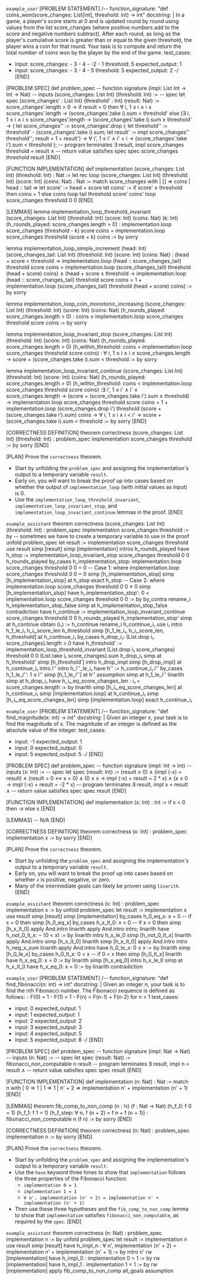 `example_user`
[PROBLEM STATEMENT]
/--
function_signature: "def coins_won(score_changes: List[int], threshold: int) -> int"
docstring: |
    In a game, a player's score starts at 0 and is updated round by round using values from the list
    score_changes (where positive numbers add to the score and negative numbers subtract).
    After each round, as long as the player's cumulative score is greater than or equal to the given threshold,
    the player wins a coin for that round.
    Your task is to compute and return the total number of coins won by the player by the end of the game.
test_cases:
  - input:
      score_changes:
        - 3
        - 4
        - -2
        - 1
      threshold: 5
    expected_output: 1
  - input:
      score_changes:
        - 3
        - 4
        - 5
      threshold: 5
    expected_output: 2
-/
[END]

[PROBLEM SPEC]
def problem_spec
-- function signature
(impl: List Int → Int → Nat)
-- inputs
(score_changes: List Int)
(threshold: Int) :=
-- spec
let spec (score_changes' : List Int) (threshold' : Int) (result: Nat) :=
score_changes'.length > 0 →
if result = 0 then
  ∀ i, 1 ≤ i ∧ i ≤ score_changes'.length →
  (score_changes'.take i).sum < threshold'
else
  (∃ i, 1 ≤ i ∧ i ≤ score_changes'.length →
  (score_changes'.take i).sum ≥ threshold' →
  ( let score_changes'' := score_changes'.drop i;
    let threshold'' := threshold' - (score_changes'.take i).sum;
    let result' := impl score_changes'' threshold'';
    result = 1 + result') →
  ∀ i', 1 ≤ i' ∧ i' < i → (score_changes'.take i').sum < threshold
  );
-- program terminates
∃ result, impl score_changes threshold = result ∧
-- return value satisfies spec
spec score_changes threshold result
[END]

[FUNCTION IMPLEMENTATION]
def implementation (score_changes: List Int) (threshold: Int) : Nat :=
let rec loop (score_changes: List Int) (threshold: Int) (score: Int) (coins: Nat) : Nat :=
  match score_changes with
  | [] => coins
  | head :: tail =>
    let score' := head + score
    let coins' := if score' ≥ threshold then coins + 1 else coins
    loop tail threshold score' coins'
loop score_changes threshold 0 0
[END]

[LEMMAS]
lemma implementation_loop_threshold_invariant
(score_changes: List Int)
(threshold: Int)
(score: Int)
(coins: Nat)
(k: Int)
(h_rounds_played: score_changes.length > 0)
: implementation.loop score_changes (threshold - k) score coins
= implementation.loop score_changes threshold (score + k) coins := by
sorry

lemma implementation_loop_simple_increment
(head: Int)
(score_changes_tail: List Int)
(threshold: Int)
(score: Int)
(coins: Nat)
: (head + score < threshold →
implementation.loop (head :: score_changes_tail) threshold score coins =
implementation.loop (score_changes_tail) threshold (head + score) coins) ∧
(head + score ≥ threshold →
implementation.loop (head :: score_changes_tail) threshold score coins =
1 + implementation.loop (score_changes_tail) threshold (head + score) coins) := by
sorry

lemma implementation_loop_coin_monotonic_increasing
(score_changes: List Int)
(threshold: Int)
(score: Int)
(coins: Nat)
(h_rounds_played: score_changes.length > 0)
: coins ≤ implementation.loop score_changes threshold score coins := by
sorry

lemma implementation_loop_invariant_stop
(score_changes: List Int)
(threshold: Int)
(score: Int)
(coins: Nat)
(h_rounds_played: score_changes.length > 0)
(h_within_threshold: coins = implementation.loop score_changes threshold score coins)
: ∀ i, 1 ≤ i ∧ i ≤ score_changes.length →
score + (score_changes.take i).sum < threshold := by
sorry

lemma implementation_loop_invariant_continue
(score_changes: List Int)
(threshold: Int)
(score: Int)
(coins: Nat)
(h_rounds_played: score_changes.length > 0)
(h_within_threshold: coins < implementation.loop score_changes threshold score coins)
:∃ i', 1 ≤ i' ∧ i' ≤ score_changes.length →
(score + (score_changes.take i').sum ≥ threshold) →
implementation.loop score_changes threshold score coins =
1 + implementation.loop (score_changes.drop i') threshold
(score + (score_changes.take i').sum) coins →
∀ i, 1 ≤ i ∧ i < i' → score + (score_changes.take i).sum < threshold := by
sorry
[END]

[CORRECTNESS DEFINITION]
theorem correctness
(score_changes: List Int)
(threshold: Int)
: problem_spec implementation score_changes threshold
:= by
sorry
[END]

[PLAN]
Prove the `correctness` theorem.
  - Start by unfolding the `problem_spec` and assigning the implementation's output to a temporary variable `result`.
  - Early on, you will want to break the proof up into cases based on whether the output of `implementation_loop` (with initial values as input) is 0.
  - Use the `implementation_loop_threshold_invariant`, `implementation_loop_invariant_stop`, and `implementation_loop_invariant_continue` lemmas in the proof.
[END]

`example_assistant`
theorem correctness
(score_changes: List Int)
(threshold: Int)
: problem_spec implementation score_changes threshold
:= by
-- sometimes we have to create a temporary variable to use in the proof
unfold problem_spec
let result := implementation score_changes threshold
use result
simp [result]
simp [implementation]
intros h_rounds_played
have h_stop := implementation_loop_invariant_stop score_changes threshold 0 0 h_rounds_played
by_cases h_implementation_stop: implementation.loop score_changes threshold 0 0 = 0
-- Case 1: where implementation.loop score_changes threshold 0 0 = 0
simp [h_implementation_stop]
simp [h_implementation_stop] at h_stop
exact h_stop
-- Case 2: where implementation.loop score_changes threshold 0 0 ≠ 0
simp [h_implementation_stop]
have h_implementation_stop': 0 < implementation.loop score_changes threshold 0 0 := by
  by_contra
  rename_i h_implementation_stop_false
  simp at h_implementation_stop_false
  contradiction
have h_continue := implementation_loop_invariant_continue score_changes threshold 0 0 h_rounds_played h_implementation_stop'
simp at h_continue
obtain ⟨i₁⟩ := h_continue
rename_i h_continue_i₁
use i₁
intro h_1_le_i₁ h_iᵢ_score_len h_threshold
simp [h_1_le_i₁, h_iᵢ_score_len, h_threshold] at h_continue_i₁
by_cases h_drop_i₁: (List.drop i₁ score_changes).length > 0
have h_threshold' := implementation_loop_threshold_invariant (List.drop i₁ score_changes) threshold 0 0 (List.take i₁ score_changes).sum h_drop_i₁
simp at h_threshold'
simp [h_threshold']
intro h_drop_impl
simp [h_drop_impl] at h_continue_i₁
intro i''
intro h_i''_le_i₁
have h'' := h_continue_i₁ i''
by_cases h_1_le_i'': 1 ≤ i''
simp [h_1_le_i''] at h''
assumption
simp at h_1_le_i''
linarith
simp at h_drop_i₁
have h_i₁_eq_score_changes_len : i₁ = score_changes.length := by
  linarith
simp [h_i₁_eq_score_changes_len] at h_continue_i₁
simp [implementation.loop] at h_continue_i₁
simp [h_i₁_eq_score_changes_len]
simp [implementation.loop]
exact h_continue_i₁

`example_user`
[PROBLEM STATEMENT]
/--
function_signature: "def find_magnitude(x: int) -> int"
docstring: |
    Given an integer x, your task is to find the magnitude of x.
    The magnitude of an integer is defined as the absolute value of the integer.
test_cases:
  - input:
      -1
    expected_output: 1
  - input:
      0
    expected_output: 0
  - input:
      5
    expected_output: 5
-/
[END]

[PROBLEM SPEC]
def problem_spec
-- function signature
(impl: Int → Int)
-- inputs
(x: Int) :=
-- spec
let spec (result: Int) :=
(result ≥ 0) ∧
(impl (-x) = result) ∧
(result = 0 ↔ x = 0) ∧
(0 ≤ x → impl (-x) + result = 2 * x) ∧
(x ≤ 0 → impl (-x) + result = -2 * x)
-- program terminates
∃ result, impl x = result ∧
-- return value satisfies spec
spec result
[END]

[FUNCTION IMPLEMENTATION]
def implementation (x: Int) : Int :=
if x < 0 then -x else x
[END]

[LEMMAS]
-- N/A
[END]

[CORRECTNESS DEFINITION]
theorem correctness
(x: Int)
: problem_spec implementation x := by
sorry
[END]

[PLAN]
Prove the `correctness` theorem.
  - Start by unfolding the `problem_spec` and assigning the implementation's output to a temporary variable `result`.
  - Early on, you will want to break the proof up into cases based on whether `x` is positive, negative, or zero.
  - Many of the intermediate goals can likely be proven using `linarith`.
[END]

`example_assistant`
theorem correctness
(x: Int)
: problem_spec implementation x := by
unfold problem_spec
let result := implementation x
use result
simp [result]
simp [implementation]
by_cases h_0_eq_x: x = 0
-- if x = 0 then
simp [h_0_eq_x]
by_cases h_x_lt_0: x < 0
-- if x < 0 then
simp [h_x_lt_0]
apply And.intro
linarith
apply And.intro
intro; linarith
have h_not_0_lt_x: ¬ (0 < x) := by
  linarith
intro h_x_le_0
simp [h_not_0_lt_x]
linarith
apply And.intro
simp [h_x_lt_0]
linarith
simp [h_x_lt_0]
apply And.intro
intro h_neg_x_sum
linarith
apply And.intro
have h_0_le_x: 0 ≤ x := by
  linarith
simp [h_0_le_x]
by_cases h_0_lt_x: 0 < x
-- if 0 < x then
simp [h_0_lt_x]
linarith
have h_x_eq_0: x = 0 := by
  linarith
simp [h_x_eq_0]
intro h_x_le_0
simp at h_x_lt_0
have h_x_eq_0: x = 0 := by
  linarith
contradiction

`example_user`
[PROBLEM STATEMENT]
/--
function_signature: "def find_fibonacci(n: int) -> int"
docstring: |
    Given an integer n, your task is to find the nth Fibonacci number.
    The Fibonacci sequence is defined as follows:
    - F(0) = 1
    - F(1) = 1
    - F(n) = F(n-1) + F(n-2) for n > 1
test_cases:
  - input:
      0
    expected_output: 1
  - input:
      1
    expected_output: 1
  - input:
      2
    expected_output: 2
  - input:
      3
    expected_output: 3
  - input:
      4
    expected_output: 5
  - input:
      5
    expected_output: 8
-/
[END]

[PROBLEM SPEC]
def problem_spec
-- function signature
(impl: Nat → Nat)
-- inputs
(n: Nat) :=
-- spec
let spec (result: Nat) :=
fibonacci_non_computable n result
-- program terminates
∃ result, impl n = result ∧
-- return value satisfies spec
spec result
[END]

[FUNCTION IMPLEMENTATION]
def implementation (n: Nat) : Nat :=
match n with
| 0 => 1
| 1 => 1
| n' + 2 => implementation n' + implementation (n' + 1)
[END]

[LEMMAS]
theorem fib_comp_to_non_comp (n : ℕ)
(f : Nat → Nat)
(h_f_0: f 0 = 1)
(h_f_1: f 1 = 1)
(h_f_step: ∀ n, f (n + 2) = f n + f (n + 1))
: fibonacci_non_computable n (f n) := by
sorry
[END]

[CORRECTNESS DEFINITION]
theorem correctness
(n: Nat)
: problem_spec implementation n
:= by
sorry
[END]

[PLAN]
Prove the `correctness` theorem.
  - Start by unfolding the `problem_spec` and assigning the implementation's output to a temporary variable `result`.
  - Use the `have` keyword three times to show that `implementation` follows the three properties of the Fibonacci function:
    * `implementation 0 = 1`
    * `implementation 1 = 1`
    * `∀ n', implementation (n' + 2) = implementation n' + implementation (n' + 1)`
  - Then use these three hypotheses and the `fib_comp_to_non_comp` lemma to show that `implementation` satisfies `fibonacci_non_computable`, as required by the `spec`.
[END]

`example_assistant`
theorem correctness
(n: Nat)
: problem_spec implementation n
:= by
unfold problem_spec
let result := implementation n
use result
simp [result]
have h_impl_n : ∀ n', implementation (n' + 2) = implementation n' + implementation (n' + 1) :=
by
  intro n'
  rw [implementation]
have h_impl_0 : implementation 0 = 1 := by
  rw [implementation]
have h_impl_1 : implementation 1 = 1 := by
  rw [implementation]
apply fib_comp_to_non_comp
all_goals assumption

